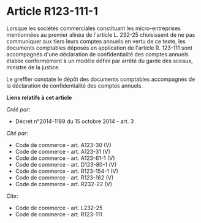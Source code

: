 # Article R123-111-1

Lorsque les sociétés commerciales constituant les micro-entreprises mentionnées au premier alinéa de l'article L. 232-25
choisissent de ne pas communiquer aux tiers leurs comptes annuels en vertu de ce texte, les documents comptables déposés en
application de l'article R. 123-111 sont accompagnés d'une déclaration de confidentialité des comptes annuels établie
conformément à un modèle défini par arrêté du garde des sceaux, ministre de la justice. 

Le greffier constate le dépôt des documents comptables accompagnés de la déclaration de confidentialité des comptes annuels.

**Liens relatifs à cet article**

_Créé par_:

  - Décret n°2014-1189 du 15 octobre 2014 - art. 3

_Cité par_:

  - Code de commerce - art. A123-30 (V)
  - Code de commerce - art. A123-31 (V)
  - Code de commerce - art. A123-61-1 (V)
  - Code de commerce - art. D123-80-1 (V)
  - Code de commerce - art. R123-154-1 (V)
  - Code de commerce - art. R123-162 (V)
  - Code de commerce - art. R232-22 (V)

_Cite_:

  - Code de commerce - art. L232-25
  - Code de commerce - art. R123-111
